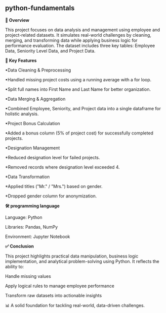 ## python-fundamentals

**📌 Overview**

This project focuses on data analysis and management using employee and project-related datasets. It simulates real-world challenges by cleaning, merging, and transforming data while applying business logic for performance evaluation. The dataset includes three key tables: Employee Data, Seniority Level Data, and Project Data.

**🔑 Key Features**

•Data Cleaning & Preprocessing

•Handled missing project costs using a running average with a for loop.

•Split full names into First Name and Last Name for better organization.

•Data Merging & Aggregation

•Combined Employee, Seniority, and Project data into a single dataframe for holistic analysis.

•Project Bonus Calculation

•Added a bonus column (5% of project cost) for successfully completed projects.

•Designation Management

*Reduced designation level for failed projects.

*Removed records where designation level exceeded 4.

*Data Transformation

*Applied titles ("Mr." / "Mrs.") based on gender.

*Dropped gender column for anonymization.

**🛠️ programming language**

Language: Python

Libraries: Pandas, NumPy

Environment: Jupyter Notebook

**✅ Conclusion**

This project highlights practical data manipulation, business logic implementation, and analytical problem-solving using Python. It reflects the ability to:

Handle missing values

Apply logical rules to manage employee performance

Transform raw datasets into actionable insights

📊 A solid foundation for tackling real-world, data-driven challenges.
